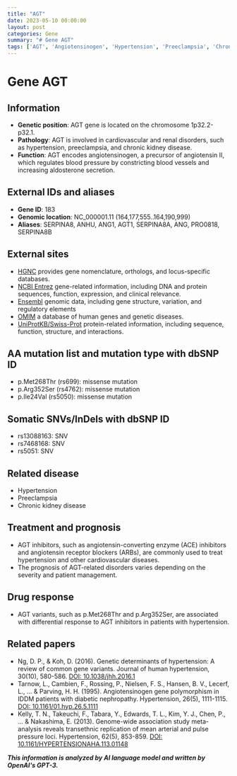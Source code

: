 ```yaml
---
title: "AGT"
date: 2023-05-10 00:00:00
layout: post
categories: Gene
summary: "# Gene AGT"
tags: ['AGT', 'Angiotensinogen', 'Hypertension', 'Preeclampsia', 'ChronicKidneyDisease', 'GeneticVariants', 'DrugResponse', 'Prognosis']
---
```


# Gene AGT

## Information 
- **Genetic position**: AGT gene is located on the chromosome 1p32.2-p32.1.
- **Pathology**: AGT is involved in cardiovascular and renal disorders, such as hypertension, preeclampsia, and chronic kidney disease.
- **Function**: AGT encodes angiotensinogen, a precursor of angiotensin II, which regulates blood pressure by constricting blood vessels and increasing aldosterone secretion.

## External IDs and aliases
- **Gene ID**: 183
- **Genomic location**: NC_000001.11 (164,177,555..164,190,999)
- **Aliases**: SERPINA8, ANHU, ANG1, AGT1, SERPINA8A, ANG, PRO0818, SERPINA8B

## External sites
- [HGNC]([Click](https://www.genenames.org/data/gene-symbol-report/#!/hgnc_id/HGNC:333/):) provides gene nomenclature, orthologs, and locus-specific databases. 
- [NCBI Entrez]([Click](https://www.ncbi.nlm.nih.gov/gene/183):) gene-related information, including DNA and protein sequences, function, expression, and clinical relevance.
- [Ensembl]([Click](https://asia.ensembl.org/Homo_sapiens/Gene/Summary?db=core;g=ENSG00000135744;r=1:164177555-164190999):) genomic data, including gene structure, variation, and regulatory elements
- [OMIM]([Click](https://omim.org/entry/106150):) a database of human genes and genetic diseases.
- [UniProtKB/Swiss-Prot]([Click](https://www.uniprot.org/uniprot/P01019):) protein-related information, including sequence, function, structure, and interactions. 

## AA mutation list and mutation type with dbSNP ID
- p.Met268Thr (rs699): missense mutation
- p.Arg352Ser (rs4762): missense mutation
- p.Ile24Val (rs5050): missense mutation

## Somatic SNVs/InDels with dbSNP ID
- rs13088163: SNV
- rs7468168: SNV
- rs5051: SNV

## Related disease
- Hypertension
- Preeclampsia
- Chronic kidney disease

## Treatment and prognosis
- AGT inhibitors, such as angiotensin-converting enzyme (ACE) inhibitors and angiotensin receptor blockers (ARBs), are commonly used to treat hypertension and other cardiovascular diseases.
- The prognosis of AGT-related disorders varies depending on the severity and patient management.

## Drug response
- AGT variants, such as p.Met268Thr and p.Arg352Ser, are associated with differential response to AGT inhibitors in patients with hypertension.

## Related papers
- Ng, D. P., & Koh, D. (2016). Genetic determinants of hypertension: A review of common gene variants. Journal of human hypertension, 30(10), 580-586. [DOI: 10.1038/jhh.2016.1]([Click](https://doi.org/10.1038/jhh.2016.1))
- Tarnow, L., Cambien, F., Rossing, P., Nielsen, F. S., Hansen, B. V., Lecerf, L., ... & Parving, H. H. (1995). Angiotensinogen gene polymorphism in IDDM patients with diabetic nephropathy. Hypertension, 26(5), 1111-1115. [DOI: 10.1161/01.hyp.26.5.1111]([Click](https://doi.org/10.1161/01.hyp.26.5.1111))
- Kelly, T. N., Takeuchi, F., Tabara, Y., Edwards, T. L., Kim, Y. J., Chen, P., ... & Nakashima, E. (2013). Genome-wide association study meta-analysis reveals transethnic replication of mean arterial and pulse pressure loci. Hypertension, 62(5), 853-859. [DOI: 10.1161/HYPERTENSIONAHA.113.01148]([Click](https://doi.org/10.1161/HYPERTENSIONAHA.113.01148))

**_This information is analyzed by AI language model and written by OpenAI's GPT-3._**